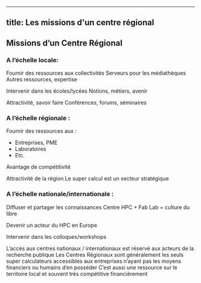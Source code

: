 
---
title: Les missions d'un centre régional
---

## Missions d’un Centre Régional
### A l’échelle locale:

Fournir des ressources aux collectivités
Serveurs pour les médiathèques
Autres ressources, expertise

Intervenir dans les écoles/lycées
Notions, métiers, avenir

Attractivité, savoir faire
Conférences, forums, séminaires

### A l’échelle régionale :

Fournir des ressources aux :
- Entreprises, PME
- Laboratoires
- Etc.

Avantage de compétitivité

Attractivité de la région
Le super calcul est un secteur stratégique

### A l’échelle nationale/internationale :

Diffuser et partager les connaissances
Centre HPC + Fab Lab = culture du libre

Devenir un acteur du HPC en Europe

Intervenir dans les colloques/workshops


L’accès aux centres nationaux / internationaux est réservé aux acteurs de la recherche publique
Les Centres Régionaux sont généralement les seuls super calculateurs accessibles aux entreprises n’ayant pas les moyens financiers ou humains d’en posséder
C’est aussi une ressource sur le territoire local et souvent très compétitive financièrement
